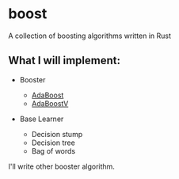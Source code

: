 # boost
A collection of boosting algorithms written in Rust

## What I will implement:

- Booster
    - [AdaBoost](https://www.sciencedirect.com/science/article/pii/S002200009791504X?via%3Dihub)
    - [AdaBoostV](http://jmlr.org/papers/v6/ratsch05a.html)


- Base Learner
    - Decision stump
    - Decision tree
    - Bag of words

I'll write other booster algorithm.
